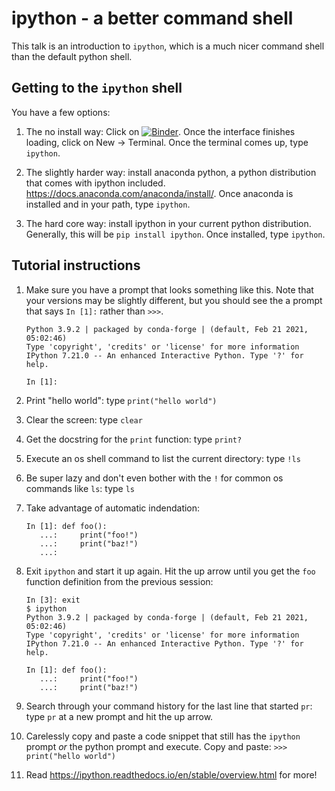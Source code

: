 # ipython - a better command shell

This talk is an introduction to `ipython`, which is a much nicer command shell than the default python shell.

## Getting to the `ipython` shell

You have a few options:

1. The no install way: Click on [![Binder](https://mybinder.org/badge_logo.svg)](https://mybinder.org/v2/gh/christine-e-smit/python-community/ipython?filepath=ipython). Once the interface finishes loading, click on New -> Terminal. Once the terminal comes up, type `ipython`.

2. The slightly harder way: install anaconda python, a python distribution that comes with ipython included. <https://docs.anaconda.com/anaconda/install/>. Once anaconda is installed and in your path, type `ipython`.

3. The hard core way: install ipython in your current python distribution. Generally, this will be `pip install ipython`. Once installed, type `ipython`.

## Tutorial instructions

1. Make sure you have a prompt that looks something like this. Note that your versions may be slightly different, but you should see the a prompt that says `In [1]:` rather than `>>>`.

    ```ipython
    Python 3.9.2 | packaged by conda-forge | (default, Feb 21 2021, 05:02:46) 
    Type 'copyright', 'credits' or 'license' for more information
    IPython 7.21.0 -- An enhanced Interactive Python. Type '?' for help.

    In [1]: 
    ```

1. Print "hello world": type `print("hello world")`

1. Clear the screen: type `clear`

1. Get the docstring for the `print` function: type `print?`

1. Execute an os shell command to list the current directory: type `!ls`

1. Be super lazy and don't even bother with the `!` for common os commands like `ls`: type `ls`

1. Take advantage of automatic indendation:

    ```ipython
    In [1]: def foo():
       ...:     print("foo!")
       ...:     print("baz!")
       ...: 
    ```

1. Exit `ipython` and start it up again. Hit the up arrow until you get the `foo` function definition from the previous session:

    ```ipython
    In [3]: exit
    $ ipython
    Python 3.9.2 | packaged by conda-forge | (default, Feb 21 2021, 05:02:46) 
    Type 'copyright', 'credits' or 'license' for more information
    IPython 7.21.0 -- An enhanced Interactive Python. Type '?' for help.

    In [1]: def foo():
       ...:     print("foo!")
       ...:     print("baz!")
    ```

1. Search through your command history for the last line that started `pr`: type `pr` at a new prompt and hit the up arrow.

1. Carelessly copy and paste a code snippet that still has the `ipython` prompt _or_ the python prompt and execute. Copy and paste: `>>> print("hello world")`

1. Read <https://ipython.readthedocs.io/en/stable/overview.html> for more!
